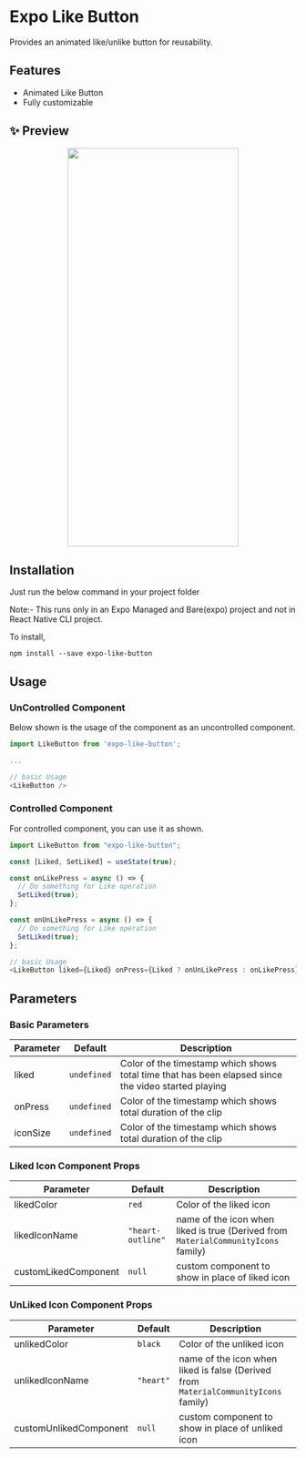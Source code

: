 # Expo Like Button

Provides an animated like/unlike button for reusability.

## Features

- Animated Like Button
- Fully customizable

## ✨ Preview

<p align="center">
  <img src="https://i.imgur.com/4FhxI6u.gif" width=300 height=700 />
</p>

## Installation

Just run the below command in your project folder

Note:- This runs only in an Expo Managed and Bare(expo) project and not in React Native CLI project.

To install,

    npm install --save expo-like-button

## Usage

### UnControlled Component

Below shown is the usage of the component as an uncontrolled component.

```javascript
import LikeButton from 'expo-like-button';

...

// basic Usage
<LikeButton />
```

### Controlled Component

For controlled component, you can use it as shown.

```javascript
import LikeButton from "expo-like-button";

const [Liked, SetLiked] = useState(true);

const onLikePress = async () => {
  // Do something for Like operation
  SetLiked(true);
};

const onUnLikePress = async () => {
  // Do something for Like operation
  SetLiked(true);
};

// basic Usage
<LikeButton liked={Liked} onPress={Liked ? onUnLikePress : onLikePress} />;
```

## Parameters

### Basic Parameters

| Parameter | Default     | Description                                                                                         |
| --------- | ----------- | --------------------------------------------------------------------------------------------------- |
| liked     | `undefined` | Color of the timestamp which shows total time that has been elapsed since the video started playing |
| onPress   | `undefined` | Color of the timestamp which shows total duration of the clip                                       |
| iconSize  | `undefined` | Color of the timestamp which shows total duration of the clip                                       |

### Liked Icon Component Props

| Parameter            | Default           | Description                                                                        |
| -------------------- | ----------------- | ---------------------------------------------------------------------------------- |
| likedColor           | `red`             | Color of the liked icon                                                            |
| likedIconName        | `"heart-outline"` | name of the icon when liked is true (Derived from `MaterialCommunityIcons` family) |
| customLikedComponent | `null`            | custom component to show in place of liked icon                                    |

### UnLiked Icon Component Props

| Parameter              | Default   | Description                                                                         |
| ---------------------- | --------- | ----------------------------------------------------------------------------------- |
| unlikedColor           | `black`   | Color of the unliked icon                                                           |
| unlikedIconName        | `"heart"` | name of the icon when liked is false (Derived from `MaterialCommunityIcons` family) |
| customUnlikedComponent | `null`    | custom component to show in place of unliked icon                                   |
